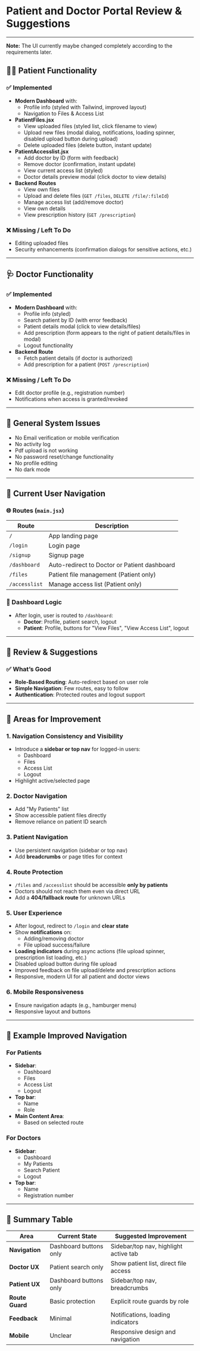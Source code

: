 # Patient and Doctor Portal Review & Suggestions

---

**Note:** The UI currently maybe changed completely according to the requirements later. 

## 🧑‍⚕️ Patient Functionality

### ✅ Implemented
- **Modern Dashboard** with:
  - Profile info (styled with Tailwind, improved layout)
  - Navigation to Files & Access List
- **PatientFiles.jsx**
  - View uploaded files (styled list, click filename to view)
  - Upload new files (modal dialog, notifications, loading spinner, disabled upload button during upload)
  - Delete uploaded files (delete button, instant update)
- **PatientAccesslist.jsx**
  - Add doctor by ID (form with feedback)
  - Remove doctor (confirmation, instant update)
  - View current access list (styled)
  - Doctor details preview modal (click doctor to view details)
- **Backend Routes**
  - View own files
  - Upload and delete files (`GET /files`, `DELETE /file/:fileId`)
  - Manage access list (add/remove doctor)
  - View own details
  - View prescription history (`GET /prescription`)

### ❌ Missing / Left To Do
- Editing uploaded files
- Security enhancements (confirmation dialogs for sensitive actions, etc.)

---

## 🩺 Doctor Functionality

### ✅ Implemented
- **Modern Dashboard** with:
  - Profile info (styled)
  - Search patient by ID (with error feedback)
  - Patient details modal (click to view details/files)
  - Add prescription (form appears to the right of patient details/files in modal)
  - Logout functionality
- **Backend Route**
  - Fetch patient details (if doctor is authorized)
  - Add prescription for a patient (`POST /prescription`)

### ❌ Missing / Left To Do
- Edit doctor profile (e.g., registration number)
- Notifications when access is granted/revoked

---

## 🔐 General System Issues
- No Email verification or mobile verification
- No activity log
- Pdf upload is not working
- No password reset/change functionality
- No profile editing
- No dark mode

---

## 🧭 Current User Navigation

### 🌐 Routes (`main.jsx`)
| Route        | Description                                     |
|--------------|-------------------------------------------------|
| `/`          | App landing page                                |
| `/login`     | Login page                                      |
| `/signup`    | Signup page                                     |
| `/dashboard` | Auto-redirect to Doctor or Patient dashboard    |
| `/files`     | Patient file management (Patient only)          |
| `/accesslist`| Manage access list (Patient only)               |

### 🎯 Dashboard Logic
- After login, user is routed to `/dashboard`:
  - **Doctor**: Profile, patient search, logout
  - **Patient**: Profile, buttons for "View Files", "View Access List", logout

---

## 🧩 Review & Suggestions

### ✅ What’s Good
- **Role-Based Routing**: Auto-redirect based on user role
- **Simple Navigation**: Few routes, easy to follow
- **Authentication**: Protected routes and logout support

---

## 🔧 Areas for Improvement

### 1. Navigation Consistency and Visibility
- Introduce a **sidebar or top nav** for logged-in users:
  - Dashboard
  - Files
  - Access List
  - Logout
- Highlight active/selected page

### 2. Doctor Navigation
- Add "My Patients" list
- Show accessible patient files directly
- Remove reliance on patient ID search

### 3. Patient Navigation
- Use persistent navigation (sidebar or top nav)
- Add **breadcrumbs** or page titles for context

### 4. Route Protection
- `/files` and `/accesslist` should be accessible **only by patients**
- Doctors should not reach them even via direct URL
- Add a **404/fallback route** for unknown URLs

### 5. User Experience
- After logout, redirect to `/login` and **clear state**
- Show **notifications** on:
  - Adding/removing doctor
  - File upload success/failure
- **Loading indicators** during async actions (file upload spinner, prescription list loading, etc.)
- Disabled upload button during file upload
- Improved feedback on file upload/delete and prescription actions
- Responsive, modern UI for all patient and doctor views

### 6. Mobile Responsiveness
- Ensure navigation adapts (e.g., hamburger menu)
- Responsive layout and buttons

---

## 🧪 Example Improved Navigation

### For Patients
- **Sidebar**:
  - Dashboard
  - Files
  - Access List
  - Logout
- **Top bar**:
  - Name
  - Role
- **Main Content Area**:
  - Based on selected route

### For Doctors
- **Sidebar**:
  - Dashboard
  - My Patients
  - Search Patient
  - Logout
- **Top bar**:
  - Name
  - Registration number

---

## 🧾 Summary Table

| Area           | Current State                 | Suggested Improvement                                |
|----------------|-------------------------------|------------------------------------------------------|
| **Navigation** | Dashboard buttons only        | Sidebar/top nav, highlight active tab               |
| **Doctor UX**  | Patient search only           | Show patient list, direct file access               |
| **Patient UX** | Dashboard buttons only        | Sidebar/top nav, breadcrumbs                        |
| **Route Guard**| Basic protection              | Explicit route guards by role                       |
| **Feedback**   | Minimal                       | Notifications, loading indicators                   |
| **Mobile**     | Unclear                       | Responsive design and navigation                    |
